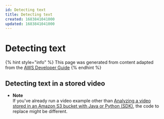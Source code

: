 ```yaml
---
id: Detecting text
title: Detecting text
created: 1683841041000
updated: 1683841041000
---
```

# Detecting text

{% hint style="info" %}
This page was generated from content adapted from the [AWS Developer Guide](https://github.com/awsdocs/amazon-rekognition-developer-guide.git)
{% endhint %}

## Detecting text in a stored video

- **Note**  
If you've already run a video example other than [Analyzing a video stored in an Amazon S3 bucket with Java or Python \(SDK\)](video-analyzing-with-sqs.md), the code to replace might be different\.

